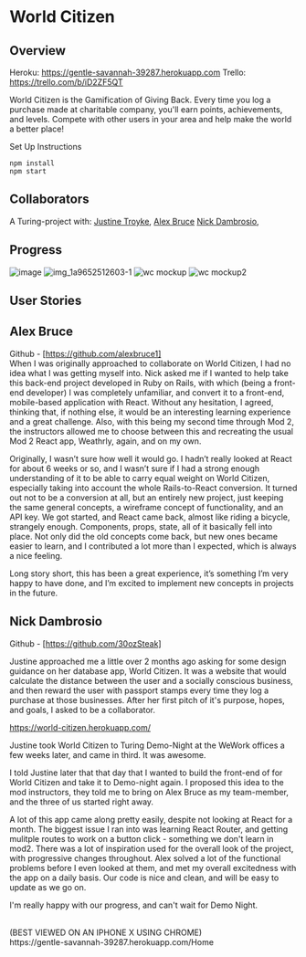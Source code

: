 # World Citizen
## Overview

Heroku: https://gentle-savannah-39287.herokuapp.com
Trello: https://trello.com/b/iD2ZF5QT

World Citizen is the Gamification of Giving Back. Every time you log a purchase made at charitable company, you'll earn points, achievements, and levels. Compete with other users in your area and help make the world a better place!

Set Up Instructions 
```
npm install
npm start
```

## Collaborators
A Turing-project with:
[Justine Troyke](https://github.com/justinetroyke), 
[Alex Bruce](https://github.com/alexbruce1)
[Nick Dambrosio](https://github.com/30ozSteak),

## Progress

![image](https://user-images.githubusercontent.com/34214595/45470330-9ef10c00-b6ea-11e8-9e24-2f76fad0703e.png)
![img_1a9652512603-1](https://user-images.githubusercontent.com/34214595/45470279-6b15e680-b6ea-11e8-9b20-a3382b179bb7.jpeg)
![wc mockup](https://user-images.githubusercontent.com/34214595/45470057-58e77880-b6e9-11e8-9499-e26652aa2570.png)
![wc mockup2](https://user-images.githubusercontent.com/34214595/45470060-5a18a580-b6e9-11e8-8f9f-c788f6f95451.png)

## User Stories

## Alex Bruce
Github - [https://github.com/alexbruce1]
<br>
When I was originally approached to collaborate on World Citizen, I had no idea what I was getting myself into. Nick asked me if I wanted to help take this back-end project developed in Ruby on Rails, with which (being a front-end developer) I was completely unfamiliar, and convert it to a front-end, mobile-based application with React. Without any hesitation, I agreed, thinking that, if nothing else, it would be an interesting learning experience and a great challenge. Also, with this being my second time through Mod 2, the instructors allowed me to choose between this and recreating the usual Mod 2 React app, Weathrly, again, and on my own.

Originally, I wasn’t sure how well it would go. I hadn’t really looked at React for about 6 weeks or so, and I wasn’t sure if I had a strong enough understanding of it to be able to carry equal weight on World Citizen, especially taking into account the whole Rails-to-React conversion. It turned out not to be a conversion at all, but an entirely new project, just keeping the same general concepts, a wireframe concept of functionality, and an API key. We got started, and React came back, almost like riding a bicycle, strangely enough. Components, props, state, all of it basically fell into place. Not only did the old concepts come back, but new ones became easier to learn, and I contributed a lot more than I expected, which is always a nice feeling.

Long story short, this has been a great experience, it’s something I’m very happy to have done, and I’m excited to implement new concepts in projects in the future.

## Nick Dambrosio
Github - [https://github.com/30ozSteak] 

Justine approached me a little over 2 months ago asking for some design guidance on her database app, World Citizen. It was a website that would calculate the distance between the user and a socially conscious business, and then reward the user with passport stamps every time they log a purchase at those businesses. After her first pitch of it's purpose, hopes, and goals, I asked to be a collaborator.

https://world-citizen.herokuapp.com/

Justine took World Citizen to Turing Demo-Night at the WeWork offices a few weeks later, and came in third. It was awesome.

I told Justine later that that day that I wanted to build the front-end of for World Citizen and take it to Demo-night again. I proposed this idea to the mod instructors, they told me to bring on Alex Bruce as my team-member, and the three of us started right away.

A lot of this app came along pretty easily, despite not looking at React for a month. The biggest issue I ran into was learning React Router, and getting mulitple routes to work on a button click - something we don't learn in mod2. There was a lot of inspiration used for the overall look of the project, with progressive changes throughout. Alex solved a lot of the functional problems before I even looked at them, and met my overall excitedness with the app on a daily basis. Our code is nice and clean, and will be easy to update as we go on.

I'm really happy with our progress, and can't wait for Demo Night. 

<br>
(BEST VIEWED ON AN IPHONE X USING CHROME)<br>
https://gentle-savannah-39287.herokuapp.com/Home
